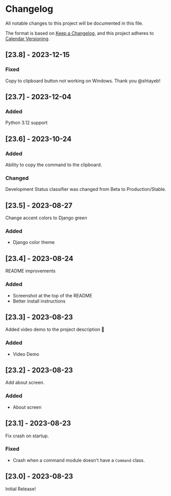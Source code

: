 # Changelog

All notable changes to this project will be documented in this file.

The format is based on [Keep a Changelog](https://keepachangelog.com/en/1.1.0/),
and this project adheres to [Calendar Versioning](https://calver.org).

## [23.8] - 2023-12-15

### Fixed

Copy to clipboard button not working on Windows. Thank you @shtayeb!

## [23.7] - 2023-12-04

### Added

Python 3.12 support

## [23.6] - 2023-10-24

### Added

Ability to copy the command to the clipboard.

### Changed

Development Status classifier was changed from Beta to Production/Stable.


## [23.5] - 2023-08-27

Change accent colors to Django green

### Added

- Django color theme

## [23.4] - 2023-08-24

README improvements

### Added

- Screenshot at the top of the README
- Better install instructions

## [23.3] - 2023-08-23

Added video demo to the project description 🎉

### Added

- Video Demo

## [23.2] - 2023-08-23

Add about screen.

### Added

- About screen

## [23.1] - 2023-08-23

Fix crash on startup.

### Fixed

- Crash when a command module doesn't have a `Command` class.




## [23.0] - 2023-08-23

Initial Release!
